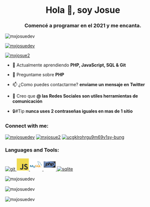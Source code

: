 <h1 align="center">Hola 👋, soy Josue</h1>
<h3 align="center">Comencé a programar en el 2021 y me encanta.</h3>

<p align="left"> <img src="https://komarev.com/ghpvc/?username=mxjosuedev&label=Profile%20views&color=0e75b6&style=flat" alt="mxjosuedev" /> </p>

<p align="left"> <a href="#"><img src="https://github-profile-trophy.vercel.app/?username=mxjosuedev" alt="mxjosuedev" /></a> </p>

<p align="left"> <a href="https://twitter.com/mxjosue2" target="blank"><img src="https://img.shields.io/twitter/follow/mxjosue2?logo=twitter&style=for-the-badge" alt="mxjosue2" /></a> </p>

- 🌱 Actualmente aprendiendo **PHP, JavaScript, SQL & Git**

- 💬 Preguntame sobre **PHP**

- 📫 ¿Como puedes contactarme? **enviame un mensaje en Twitter**

- 🤔 Creo que **@ las Redes Sociales son utiles herramientas de comunicación**

- 🔒#Tip **nunca uses 2 contraseñas iguales en mas de 1 sitio**
<h3 align="left">Connect with me:</h3>
<p align="left">
<a href="https://dev.to/mxjosuedev" target="blank"><img align="center" src="https://cdn.jsdelivr.net/npm/simple-icons@3.0.1/icons/dev-dot-to.svg" alt="mxjosuedev" height="30" width="40" /></a>
<a href="https://twitter.com/mxjosue2" target="blank"><img align="center" src="https://raw.githubusercontent.com/rahuldkjain/github-profile-readme-generator/master/src/images/icons/Social/twitter.svg" alt="mxjosue2" height="30" width="40" /></a>
<a href="https://www.youtube.com/channel/UCgKlrohRGU9M69v1SY-buNg" target="blank"><img align="center" src="https://raw.githubusercontent.com/rahuldkjain/github-profile-readme-generator/master/src/images/icons/Social/youtube.svg" alt="ucgklrohrgu9m69v1sy-bung" height="30" width="40" /></a>
</p>

<h3 align="left">Languages and Tools:</h3>
<p align="left"> <a href="https://git-scm.com/" target="_blank"> <img src="https://www.vectorlogo.zone/logos/git-scm/git-scm-icon.svg" alt="git" width="40" height="40"/> </a> <a href="https://developer.mozilla.org/en-US/docs/Web/JavaScript" target="_blank"> <img src="https://raw.githubusercontent.com/devicons/devicon/master/icons/javascript/javascript-original.svg" alt="javascript" width="40" height="40"/> </a> <a href="https://www.mysql.com/" target="_blank"> <img src="https://raw.githubusercontent.com/devicons/devicon/master/icons/mysql/mysql-original-wordmark.svg" alt="mysql" width="40" height="40"/> </a> <a href="https://www.php.net" target="_blank"> <img src="https://raw.githubusercontent.com/devicons/devicon/master/icons/php/php-original.svg" alt="php" width="40" height="40"/> </a> <a href="https://www.sqlite.org/" target="_blank"> <img src="https://www.vectorlogo.zone/logos/sqlite/sqlite-icon.svg" alt="sqlite" width="40" height="40"/> </a> </p>

<p><img align="center" src="https://github-readme-stats.vercel.app/api/top-langs?username=mxjosuedev&layout=compact&langs_count=8" alt="mxjosuedev" /></p>

<p><img align="center" src="https://github-readme-stats.vercel.app/api?username=mxjosuedev&show_icons=true&locale=en" alt="mxjosuedev" /></p>

<p><img align="center" src="https://github-readme-streak-stats.herokuapp.com/?user=mxjosuedev&" alt="mxjosuedev" /></p>
